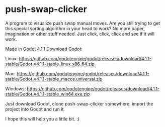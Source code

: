 # push-swap-clicker
A program to visualize push swap manual moves. Are you still trying to get this special sorting algorithm in your head to work? No more paper, imagination or other stuff needed. Just click, click, click and see if it will work.

Made in Godot 4.1.1 
Download Godot:

Linux:
https://github.com/godotengine/godot/releases/download/4.1.1-stable/Godot_v4.1.1-stable_linux.x86_64.zip

Mac:
https://github.com/godotengine/godot/releases/download/4.1.1-stable/Godot_v4.1.1-stable_macos.universal.zip

Windows:
https://github.com/godotengine/godot/releases/download/4.1.1-stable/Godot_v4.1.1-stable_win64.exe.zip

Just download Godot, clone push-swap-clicker somewhere, import the project into Godot and run it.

I hope this will help you a little bit. :)
